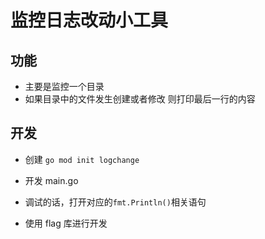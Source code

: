 # 监控日志改动小工具

## 功能

- 主要是监控一个目录
- 如果目录中的文件发生创建或者修改 则打印最后一行的内容

## 开发

- 创建 `go mod init logchange`
- 开发 main.go
- 调试的话，打开对应的`fmt.Println()`相关语句

- 使用 flag 库进行开发
